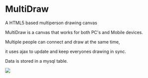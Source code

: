 MultiDraw
=========

A HTML5 based multiperson drawing canvas

MultiDraw is a canvas that works for both PC's and Mobile devices.

Multiple people can connect and draw at the same time,

it uses ajax to update and keep everyones drawing in sync.

Data is stored in a mysql table.

<IMG SRC="https://raw.github.com/yardimli/MultiDraw/master/multidraw2.png">


